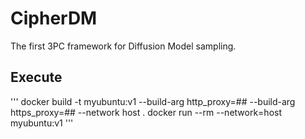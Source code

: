 # CipherDM
The first 3PC framework for Diffusion Model sampling.

## Execute
'''
docker build -t myubuntu:v1 --build-arg http_proxy=## --build-arg https_proxy=## --network host .
docker run --rm --network=host myubuntu:v1
'''
